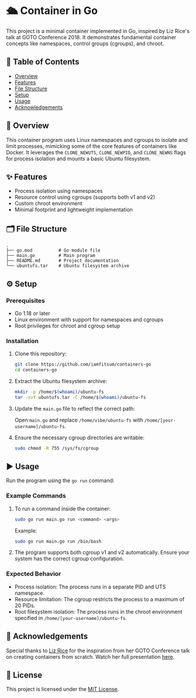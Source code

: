 # 🛳️ Container in Go

This project is a minimal container implemented in Go, inspired by Liz Rice's talk at GOTO Conference 2018. It demonstrates fundamental container concepts like namespaces, control groups (cgroups), and chroot.

## 📜 Table of Contents

- [Overview](#overview)
- [Features](#features)
- [File Structure](#file-structure)
- [Setup](#setup)
- [Usage](#usage)
- [Acknowledgements](#acknowledgements)

## 📖 Overview

This container program uses Linux namespaces and cgroups to isolate and limit processes, mimicking some of the core features of containers like Docker. It leverages the `CLONE_NEWUTS`, `CLONE_NEWPID`, and `CLONE_NEWNS` flags for process isolation and mounts a basic Ubuntu filesystem.

## ✨ Features

- Process isolation using namespaces
- Resource control using cgroups (supports both v1 and v2)
- Custom chroot environment
- Minimal footprint and lightweight implementation

## 🗂 File Structure

```plaintext
.
├── go.mod          # Go module file
├── main.go         # Main program
├── README.md       # Project documentation
└── ubuntufs.tar    # Ubuntu filesystem archive
```

## ⚙️ Setup

### Prerequisites

- Go 1.18 or later
- Linux environment with support for namespaces and cgroups
- Root privileges for chroot and cgroup setup

### Installation

1. Clone this repository:

   ```bash
   git clone https://github.com/iamfitsum/containers-go
   cd containers-go
   ```

2. Extract the Ubuntu filesystem archive:

   ```bash
   mkdir -p /home/$(whoami)/ubuntu-fs
   tar -xvf ubuntufs.tar -C /home/$(whoami)/ubuntu-fs
   ```

3. Update the `main.go` file to reflect the correct path:

   Open `main.go` and replace `/home/vibe/ubuntu-fs` with `/home/[your-username]/ubuntu-fs`.

4. Ensure the necessary cgroup directories are writable:

   ```bash
   sudo chmod -R 755 /sys/fs/cgroup
   ```

## ▶️ Usage

Run the program using the `go run` command:

### Example Commands

1. To run a command inside the container:

   ```bash
   sudo go run main.go run <command> <args>
   ```

   Example:

   ```bash
   sudo go run main.go run /bin/bash
   ```

2. The program supports both cgroup v1 and v2 automatically. Ensure your system has the correct cgroup configuration.

### Expected Behavior

- Process isolation: The process runs in a separate PID and UTS namespace.
- Resource limitation: The cgroup restricts the process to a maximum of 20 PIDs.
- Root filesystem isolation: The process runs in the chroot environment specified in `/home/[your-username]/ubuntu-fs`.

## 🙏 Acknowledgements

Special thanks to [Liz Rice](https://github.com/lizrice) for the inspiration from her GOTO Conference talk on creating containers from scratch. Watch her full presentation [here](https://www.youtube.com/watch?v=8fi7uSYlOdc).

## 📜 License

This project is licensed under the [MIT License](LICENSE).
